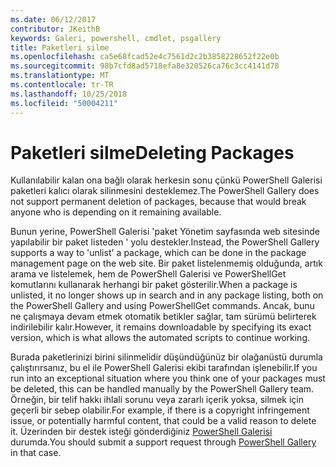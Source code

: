 ```yaml
---
ms.date: 06/12/2017
contributor: JKeithB
keywords: Galeri, powershell, cmdlet, psgallery
title: Paketleri silme
ms.openlocfilehash: ca5e68fcad52e4c7561d2c2b3858228652f22e0b
ms.sourcegitcommit: 98b7cfd8ad5718efa8e320526ca76c3cc4141d78
ms.translationtype: MT
ms.contentlocale: tr-TR
ms.lasthandoff: 10/25/2018
ms.locfileid: "50004211"
---
```

# <a name="deleting-packages"></a><span data-ttu-id="47842-103">Paketleri silme</span><span class="sxs-lookup"><span data-stu-id="47842-103">Deleting Packages</span></span>

<span data-ttu-id="47842-104">Kullanılabilir kalan ona bağlı olarak herkesin sonu çünkü PowerShell Galerisi paketleri kalıcı olarak silinmesini desteklemez.</span><span class="sxs-lookup"><span data-stu-id="47842-104">The PowerShell Gallery does not support permanent deletion of packages, because that would break anyone who is depending on it remaining available.</span></span>

<span data-ttu-id="47842-105">Bunun yerine, PowerShell Galerisi 'paket Yönetim sayfasında web sitesinde yapılabilir bir paket listeden ' yolu destekler.</span><span class="sxs-lookup"><span data-stu-id="47842-105">Instead, the PowerShell Gallery supports a way to 'unlist' a package, which can be done in the package management page on the web site.</span></span>
<span data-ttu-id="47842-106">Bir paket listelenmemiş olduğunda, artık arama ve listelemek, hem de PowerShell Galerisi ve PowerShellGet komutlarını kullanarak herhangi bir paket gösterilir.</span><span class="sxs-lookup"><span data-stu-id="47842-106">When a package is unlisted, it no longer shows up in search and in any package listing, both on the PowerShell Gallery and using PowerShellGet commands.</span></span>
<span data-ttu-id="47842-107">Ancak, bunu ne çalışmaya devam etmek otomatik betikler sağlar, tam sürümü belirterek indirilebilir kalır.</span><span class="sxs-lookup"><span data-stu-id="47842-107">However, it remains downloadable by specifying its exact version, which is what allows the automated scripts to continue working.</span></span>

<span data-ttu-id="47842-108">Burada paketlerinizi birini silinmelidir düşündüğünüz bir olağanüstü durumla çalıştırırsanız, bu el ile PowerShell Galerisi ekibi tarafından işlenebilir.</span><span class="sxs-lookup"><span data-stu-id="47842-108">If you run into an exceptional situation where you think one of your packages must be deleted, this can be handled manually by the PowerShell Gallery team.</span></span>
<span data-ttu-id="47842-109">Örneğin, bir telif hakkı ihlali sorunu veya zararlı içerik yoksa, silmek için geçerli bir sebep olabilir.</span><span class="sxs-lookup"><span data-stu-id="47842-109">For example, if there is a copyright infringement issue, or potentially harmful content, that could be a valid reason to delete it.</span></span>
<span data-ttu-id="47842-110">Üzerinden bir destek isteği gönderdiğiniz [PowerShell Galerisi](http://www.PowerShellGallery.com) durumda.</span><span class="sxs-lookup"><span data-stu-id="47842-110">You should submit a support request through [PowerShell Gallery](http://www.PowerShellGallery.com) in that case.</span></span>
